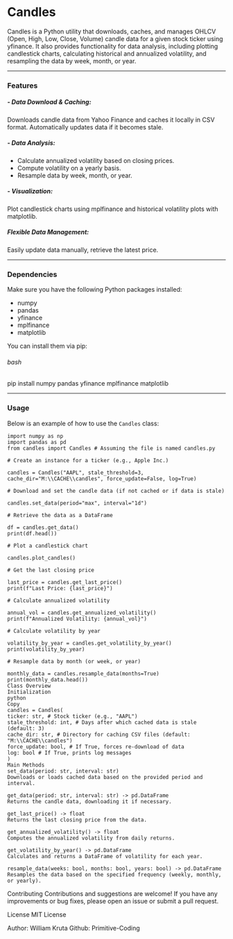 # Candles

Candles is a Python utility that downloads, caches, and manages OHLCV (Open, High, Low, Close, Volume) candle data for a given stock ticker using yfinance. It also provides functionality for data analysis, including plotting candlestick charts, calculating historical and annualized volatility, and resampling the data by week, month, or year.

---

### Features

##### - Data Download & Caching:

Downloads candle data from Yahoo Finance and caches it locally in CSV format. Automatically updates data if it becomes stale.

##### - Data Analysis:

- Calculate annualized volatility based on closing prices.
- Compute volatility on a yearly basis.
- Resample data by week, month, or year.

##### - Visualization:

Plot candlestick charts using mplfinance and historical volatility plots with matplotlib.

##### Flexible Data Management:

Easily update data manually, retrieve the latest price.

---

### Dependencies

Make sure you have the following Python packages installed:

- numpy
- pandas
- yfinance
- mplfinance
- matplotlib

You can install them via pip:

###### bash

pip install numpy pandas yfinance mplfinance matplotlib

---

### Usage

Below is an example of how to use the `Candles` class:

```
import numpy as np
import pandas as pd
from candles import Candles # Assuming the file is named candles.py

# Create an instance for a ticker (e.g., Apple Inc.)

candles = Candles("AAPL", stale_threshold=3, cache_dir="M:\\CACHE\\candles", force_update=False, log=True)

# Download and set the candle data (if not cached or if data is stale)

candles.set_data(period="max", interval="1d")

# Retrieve the data as a DataFrame

df = candles.get_data()
print(df.head())

# Plot a candlestick chart

candles.plot_candles()

# Get the last closing price

last_price = candles.get_last_price()
print(f"Last Price: {last_price}")

# Calculate annualized volatility

annual_vol = candles.get_annualized_volatility()
print(f"Annualized Volatility: {annual_vol}")

# Calculate volatility by year

volatility_by_year = candles.get_volatility_by_year()
print(volatility_by_year)

# Resample data by month (or week, or year)

monthly_data = candles.resample_data(months=True)
print(monthly_data.head())
Class Overview
Initialization
python
Copy
candles = Candles(
ticker: str, # Stock ticker (e.g., "AAPL")
stale_threshold: int, # Days after which cached data is stale (default: 3)
cache_dir: str, # Directory for caching CSV files (default: "M:\\CACHE\\candles")
force_update: bool, # If True, forces re-download of data
log: bool # If True, prints log messages
)
Main Methods
set_data(period: str, interval: str)
Downloads or loads cached data based on the provided period and interval.

get_data(period: str, interval: str) -> pd.DataFrame
Returns the candle data, downloading it if necessary.

get_last_price() -> float
Returns the last closing price from the data.

get_annualized_volatility() -> float
Computes the annualized volatility from daily returns.

get_volatility_by_year() -> pd.DataFrame
Calculates and returns a DataFrame of volatility for each year.

resample_data(weeks: bool, months: bool, years: bool) -> pd.DataFrame
Resamples the data based on the specified frequency (weekly, monthly, or yearly).
```

Contributing
Contributions and suggestions are welcome! If you have any improvements or bug fixes, please open an issue or submit a pull request.

License
MIT License

Author: William Kruta
Github: Primitive-Coding
